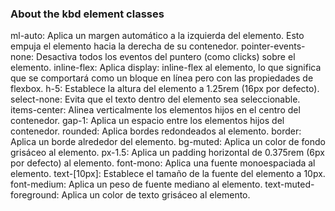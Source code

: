 ### About the kbd element classes

ml-auto: Aplica un margen automático a la izquierda del elemento. Esto empuja el elemento hacia la derecha de su contenedor.
pointer-events-none: Desactiva todos los eventos del puntero (como clicks) sobre el elemento.
inline-flex: Aplica display: inline-flex al elemento, lo que significa que se comportará como un bloque en línea pero con las propiedades de flexbox.
h-5: Establece la altura del elemento a 1.25rem (16px por defecto).
select-none: Evita que el texto dentro del elemento sea seleccionable.
items-center: Alinea verticalmente los elementos hijos en el centro del contenedor.
gap-1: Aplica un espacio entre los elementos hijos del contenedor.
rounded: Aplica bordes redondeados al elemento.
border: Aplica un borde alrededor del elemento.
bg-muted: Aplica un color de fondo grisáceo al elemento.
px-1.5: Aplica un padding horizontal de 0.375rem (6px por defecto) al elemento.
font-mono: Aplica una fuente monoespaciada al elemento.
text-[10px]: Establece el tamaño de la fuente del elemento a 10px.
font-medium: Aplica un peso de fuente mediano al elemento.
text-muted-foreground: Aplica un color de texto grisáceo al elemento.